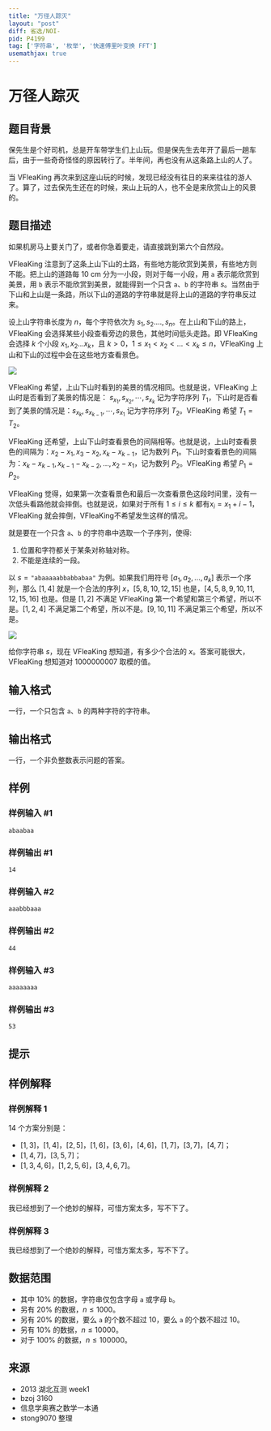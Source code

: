 ```yaml
---
title: "万径人踪灭"
layout: "post"
diff: 省选/NOI-
pid: P4199
tag: ['字符串', '枚举', '快速傅里叶变换 FFT']
usemathjax: true
---
```


# 万径人踪灭
## 题目背景

保先生是个好司机，总是开车带学生们上山玩。但是保先生去年开了最后一趟车后，由于一些奇奇怪怪的原因转行了。半年间，再也没有从这条路上山的人了。

当 VFleaKing 再次来到这座山玩的时候，发现已经没有往日的来来往往的游人了。算了，过去保先生还在的时候，来山上玩的人，也不全是来欣赏山上的风景的。
## 题目描述

如果机房马上要关门了，或者你急着要走，请直接跳到第六个自然段。

VFleaKing 注意到了这条上山下山的土路，有些地方能欣赏到美景，有些地方则不能。把上山的道路每 $10$ cm 分为一小段，则对于每一小段，用 `a` 表示能欣赏到美景，用 `b` 表示不能欣赏到美景，就能得到一个只含 `a`、`b` 的字符串 $s$。当然由于下山和上山是一条路，所以下山的道路的字符串就是将上山的道路的字符串反过来。

设上山字符串长度为 $n$，每个字符依次为 $s_1, s_2 .…, s_n$。在上山和下山的路上，VFleaKing 会选择某些小段查看旁边的景色，其他时间低头走路。即 VFleaKing 会选择 $k$ 个小段 $x_1, x_2 …x_k$，且 $k >0$，$1\le x_1<x_2<…<x_k\le n$，VFleaKing 上山和下山的过程中会在这些地方查看景色。

![](https://cdn.luogu.com.cn/upload/image_hosting/t9qpo3f9.png)

VFleaKing 希望，上山下山时看到的美景的情况相同。也就是说，VFleaKing 上山时是否看到了美景的情况是： $s_{x_1},s_{x_2},\cdots,s_{x_k}$ 记为字符序列 $T_1$，下山时是否看到了美景的情况是：$s_{x_k},s_{x_{k-1}},\cdots,s_{x_1}$ 记为字符序列 $T_2$。VFleaKing 希望 $T_1=T_2$。

VFleaKing 还希望，上山下山时查看景色的间隔相等。也就是说，上山时查看景色的间隔为：$x_2-x_1,x_3-x_2,x_k-x_{k-1}$，记为数列 $P_1$。下山时查看景色的间隔为：$x_k-x_{k-1},x_{k-1}-x_{k-2},…,x_2-x_1$，记为数列 $P_2$。VFleaKing 希望 $P_1=P_2$。

VFleaKing 觉得，如果第一次查看景色和最后一次查看景色这段时间里，没有一次低头看路他就会摔倒。也就是说，如果对于所有 $1\le i\le k$ 都有$x_i=x_1+i- 1$，VFleaKing 就会摔倒，VFleaKing不希望发生这样的情况。

就是要在一个只含 `a`、`b` 的字符串中选取一个子序列，使得:

1. 位置和字符都关于某条对称轴对称。
2. 不能是连续的一段。

以 $s = \texttt{"abaaaaabbabbabaa"}$ 为例。如果我们用符号 $[a_1, a_2,…,a_k]$ 表示一个序列，那么 $[1,4]$ 就是一个合法的序列 $x$，$[5,8,10,12,15]$ 也是，$[4,5,8,9,10,11,12,15,16]$ 也是。但是 $[1,2]$ 不满足 VFleaKing 第一个希望和第三个希望，所以不是。$[1,2,4]$ 不满足第二个希望，所以不是。$[9,10,11]$ 不满足第三个希望，所以不是。

![](https://cdn.luogu.com.cn/upload/image_hosting/6849dqla.png)

给你字符串 $s$，现在 VFleaKing 想知道，有多少个合法的 $x$。答案可能很大，VFleaKing 想知道对 $1000000007$ 取模的值。
## 输入格式

一行，一个只包含 `a`、`b` 的两种字符的字符串。
## 输出格式

一行，一个非负整数表示问题的答案。
## 样例

### 样例输入 #1
```
abaabaa
```
### 样例输出 #1
```
14
```
### 样例输入 #2
```
aaabbbaaa
```
### 样例输出 #2
```
44
```
### 样例输入 #3
```
aaaaaaaa
```
### 样例输出 #3
```
53
```
## 提示

## 样例解释

### 样例解释 1

$14$ 个方案分别是：

- $[1,3]$，$[1,4]$，$[2,5]$，$[1,6]$，$[3,6]$，$[4,6]$，$[1,7]$，$[3,7]$，$[4,7]$；
- $[1,4,7]$，$[3,5,7]$；
- $[1,3,4,6]$，$[1,2,5,6]$，$[3,4,6,7]$。

### 样例解释 2

我已经想到了一个绝妙的解释，可惜方案太多，写不下了。

### 样例解释 3

我已经想到了一个绝妙的解释，可惜方案太多，写不下了。

## 数据范围

- 其中 $10\%$ 的数据，字符串仅包含字母 `a` 或字母 `b`。
- 另有 $20\%$ 的数据，$n\le 1000$。
- 另有 $20\%$ 的数据，要么 `a` 的个数不超过 $10$，要么 `a` 的个数不超过 $10$。
- 另有 $10\%$ 的数据，$n\le 10000$。
- 对于 $100\%$ 的数据，$n \le 100000$。

## 来源

- 2013 湖北互测 week1
- bzoj 3160
- 信息学奥赛之数学一本通
- stong9070 整理


